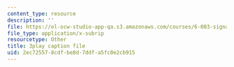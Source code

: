 ```yaml
---
content_type: resource
description: ''
file: https://ol-ocw-studio-app-qa.s3.amazonaws.com/courses/6-003-signals-and-systems-fall-2011/2ec725578cdfbe8d7ddfa5fc0e2cb915_gxgV_oOG7Zc.srt
file_type: application/x-subrip
resourcetype: Other
title: 3play caption file
uid: 2ec72557-8cdf-be8d-7ddf-a5fc0e2cb915
---
```

